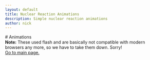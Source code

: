 ```yaml
---
layout: default
title: Nuclear Reaction Animations
description: Simple nuclear reaction animations
author: nick
---
```

<div class="row">
<div class="col-md-8" markdown="1">
# Animations

<div class="alert alert-warning"><strong>Note:</strong> These used flash and are basically not compatible with modern browsers any more, so we have to take them down. Sorry!</div>
<a href="/">Go to main page.</a>
</div>
</div>

